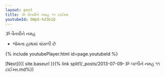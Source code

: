 ```yaml
---
layout: post
title: ૐ વૈનવીને નમહ ૧૧ ટાઈમ્સ
youtubeId: 0Wp6-hd3b1Q
---
```

 
 
 ૐ વૈનવીને નમહ  
 
 -  જેમના હાથમાં વાંસળી છે 
 
  
 
  
 
 
 
 
 
 


{% include youtubePlayer.html id=page.youtubeId %}
 
[Next]({{ site.baseurl }}{% link  split1/_posts/2013-07-09-ૐ બાળીને નમહ ૧૧ ટાઈમ્સ.md%})
 
